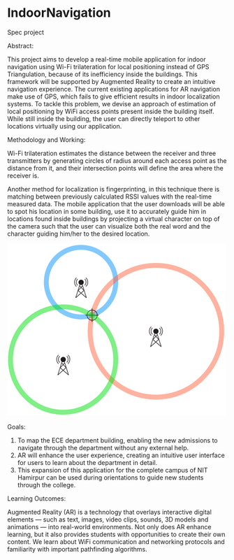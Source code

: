 # IndoorNavigation
Spec project

Abstract:

This project aims to develop a real-time mobile application for indoor navigation using Wi-Fi
trilateration for local positioning instead of GPS Triangulation, because of its inefficiency inside
the buildings. This framework will be supported by Augmented Reality to create an intuitive
navigation experience. The current existing applications for AR navigation make use of GPS,
which fails to give efficient results in indoor localization systems. To tackle this problem, we
devise an approach of estimation of local positioning by WiFi access points present inside the
building itself. While still inside the building, the user can directly teleport to other locations
virtually using our application.

Methodology and Working:

Wi-Fi trilateration estimates the distance between the receiver and three transmitters by
generating circles of radius around each access point as the distance from it, and their
intersection points will define the area where the receiver is.

Another method for localization is fingerprinting, in this technique there is matching between
previously calculated RSSI values with the real-time measured data. The mobile application that
the user downloads will be able to spot his location in some building, use it to accurately guide
him in locations found inside buildings by projecting a virtual character on top of the camera
such that the user can visualize both the real word and the character guiding him/her to the
desired location.

![trilateration](https://github.com/Swagat47/IndoorNavigation/blob/master/Progress/4.png)

Goals:
1. To map the ECE department building, enabling the new admissions to navigate through
the department without any external help.
2. AR will enhance the user experience, creating an intuitive user interface for users to learn
about the department in detail.
3. This expansion of this application for the complete campus of NIT Hamirpur can be used
during orientations to guide new students through the college.

Learning Outcomes:

Augmented Reality (AR) is a technology that overlays interactive digital elements — such as
text, images, video clips, sounds, 3D models and animations — into real-world environments.
Not only does AR enhance learning, but it also provides students with opportunities to create
their own content.
We learn about WiFi communication and networking protocols and familiarity with important
pathfinding algorithms.
